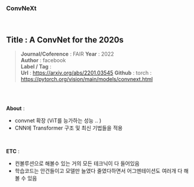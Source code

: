 ### ConvNeXt
 <br/>

## Title :  A ConvNet for the 2020s  
> **Journal/Coference** : FAIR
> **Year** : 2022   
> **Author** : facebook  
> **Label / Tag** :  
> **Url** : https://arxiv.org/abs/2201.03545
> **Github** :  torch : https://pytorch.org/vision/main/models/convnext.html

<br/>
<br/>

 
**About** :
- convnet 확장 (ViT를 능가하는 성능 .. )
- CNN에 Transformer 구조 및 최신 기법들을 적용
<br/>

 
**ETC** :
- 컨볼루션으로 해볼수 있는 거의 모든 테크닉이 다 들어있음
- 학습코드는 안건들이고 모델만 늘였다 줄였다하면서 어그멘테이션도 여러개 다 해볼 수 있음

 <br/>

 
